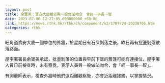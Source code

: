 ```yaml
---
layout: post
title: 余寶美：寶安大廈檢查與一般做法吻合　會經一事長一智
date: 2023-07-06 12:27:05.000000000 +08:00
link: https://news.rthk.hk/rthk/ch/component/k2/1707724-20230706.htm
categories: rthk
---
```


旺角道寶安大廈一個單位的外牆，於星期日有石屎剝落之後，昨日再有批盪剝落散落路面。

屋宇署署長余寶美承認，批盪剝落的位置與早前下墜的簷篷可能有連接位，屋宇署人員日前檢查時，未有察覺，表示人員與一般做法吻合，會「經一事長一智」。

有測量師表示，檢查外牆時他們遠距離觀察後，亦會近距離接觸，以掌握情況。
